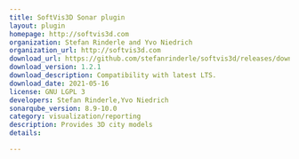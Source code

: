 ```yaml
---
title: SoftVis3D Sonar plugin
layout: plugin
homepage: http://softvis3d.com
organization: Stefan Rinderle and Yvo Niedrich
organization_url: http://softvis3d.com
download_url: https://github.com/stefanrinderle/softvis3d/releases/download/softvis3d-1.2.1/sonar-softvis3d-plugin-1.2.1.jar
download_version: 1.2.1
download_description: Compatibility with latest LTS.
download_date: 2021-05-16
license: GNU LGPL 3
developers: Stefan Rinderle,Yvo Niedrich
sonarqube_version: 8.9-10.0
category: visualization/reporting
description: Provides 3D city models
details: 

---
```

